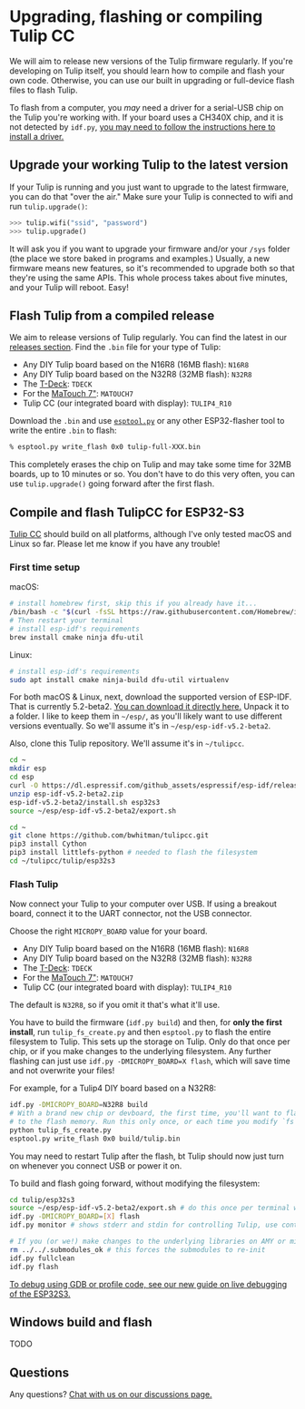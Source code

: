 # Upgrading, flashing or compiling Tulip CC

We will aim to release new versions of the Tulip firmware regularly. If you're developing on Tulip itself, you should learn how to compile and flash your own code. Otherwise, you can use our built in upgrading or full-device flash files to flash Tulip.

To flash from a computer, you *may* need a driver for a serial-USB chip on the Tulip you're working with. If your board uses a CH340X chip, and it is not detected by `idf.py`, [you may need to follow the instructions here to install a driver.](https://github.com/WCHSoftGroup/ch34xser_macos)


## Upgrade your working Tulip to the latest version

If your Tulip is running and you just want to upgrade to the latest firmware, you can do that "over the air." Make sure your Tulip is connected to wifi and run `tulip.upgrade()`:

```python
>>> tulip.wifi("ssid", "password")
>>> tulip.upgrade()
```

It will ask you if you want to upgrade your firmware and/or your `/sys` folder (the place we store baked in programs and examples.) Usually, a new firmware means new features, so it's recommended to upgrade both so that they're using the same APIs. This whole process takes about five minutes, and your Tulip will reboot. Easy!

## Flash Tulip from a compiled release

We aim to release versions of Tulip regularly. You can find the latest in our [releases section](https://github.com/bwhitman/tulipcc/releases). Find the `.bin` file for your type of Tulip:

 * Any DIY Tulip board based on the N16R8 (16MB flash): `N16R8`
 * Any DIY Tulip board based on the N32R8 (32MB flash): `N32R8`
 * The [T-Deck](../tulip/tdeck/README.md): `TDECK`
 * For the [MaTouch 7"](https://github.com/bwhitman/tulipcc/issues/160): `MATOUCH7`
 * Tulip CC (our integrated board with display): `TULIP4_R10`

 Download the `.bin` and use [`esptool.py`](https://docs.espressif.com/projects/esptool/en/latest/esp32/) or any other ESP32-flasher tool to write the entire `.bin` to flash:

```bash
% esptool.py write_flash 0x0 tulip-full-XXX.bin
```

This completely erases the chip on Tulip and may take some time for 32MB boards, up to 10 minutes or so. You don't have to do this very often, you can use `tulip.upgrade()` going forward after the first flash.


## Compile and flash TulipCC for ESP32-S3

[Tulip CC](../README.md) should build on all platforms, although I've only tested macOS and Linux so far. Please let me know if you have any trouble!

### First time setup

macOS:
```bash
# install homebrew first, skip this if you already have it...
/bin/bash -c "$(curl -fsSL https://raw.githubusercontent.com/Homebrew/install/HEAD/install.sh)"
# Then restart your terminal
# install esp-idf's requirements
brew install cmake ninja dfu-util
```


Linux:
```bash
# install esp-idf's requirements
sudo apt install cmake ninja-build dfu-util virtualenv
```

For both macOS & Linux, next, download the supported version of ESP-IDF. That is currently 5.2-beta2. [You can download it directly here.](https://dl.espressif.com/github_assets/espressif/esp-idf/releases/download/v5.2-beta2/esp-idf-v5.2-beta2.zip) Unpack it to a folder. I like to keep them in `~/esp/`, as you'll likely want to use different versions eventually. So we'll assume it's in `~/esp/esp-idf-v5.2-beta2`.

Also, clone this Tulip repository. We'll assume it's in `~/tulipcc`.

```bash
cd ~
mkdir esp
cd esp
curl -O https://dl.espressif.com/github_assets/espressif/esp-idf/releases/download/v5.2-beta2/esp-idf-v5.2-beta2.zip
unzip esp-idf-v5.2-beta2.zip
esp-idf-v5.2-beta2/install.sh esp32s3
source ~/esp/esp-idf-v5.2-beta2/export.sh

cd ~
git clone https://github.com/bwhitman/tulipcc.git 
pip3 install Cython
pip3 install littlefs-python # needed to flash the filesystem
cd ~/tulipcc/tulip/esp32s3
```

### Flash Tulip 

Now connect your Tulip to your computer over USB. If using a breakout board, connect it to the UART connector, not the USB connector. 

Choose the right `MICROPY_BOARD` value for your board. 

 * Any DIY Tulip board based on the N16R8 (16MB flash): `N16R8`
 * Any DIY Tulip board based on the N32R8 (32MB flash): `N32R8`
 * The [T-Deck](../tulip/tdeck/README.md): `TDECK`
 * For the [MaTouch 7"](https://github.com/bwhitman/tulipcc/issues/160): `MATOUCH7`
 * Tulip CC (our integrated board with display): `TULIP4_R10`

The default is `N32R8`, so if you omit it that's what it'll use.

You have to build the firmware (`idf.py build`) and then, for **only the first install**, run `tulip_fs_create.py` and then `esptool.py` to flash the entire filesystem to Tulip. This sets up the storage on Tulip. Only do that once per chip, or if you make changes to the underlying filesystem. Any further flashing can just use `idf.py -DMICROPY_BOARD=X flash`, which will save time and not overwrite your files!

For example, for a Tulip4 DIY board based on a N32R8:

```bash
idf.py -DMICROPY_BOARD=N32R8 build
# With a brand new chip or devboard, the first time, you'll want to flash Tulip's filesystem 
# to the flash memory. Run this only once, or each time you modify `fs` if you're developing Tulip itself.
python tulip_fs_create.py
esptool.py write_flash 0x0 build/tulip.bin
```

You may need to restart Tulip after the flash, bt Tulip should now just turn on whenever you connect USB or power it on. 

To build and flash going forward, without modifying the filesystem:

```bash
cd tulip/esp32s3
source ~/esp/esp-idf-v5.2-beta2/export.sh # do this once per terminal window
idf.py -DMICROPY_BOARD=[X] flash 
idf.py monitor # shows stderr and stdin for controlling Tulip, use control-] to quit

# If you (or we!) make changes to the underlying libraries on AMY or micropython, you want to fully clean the build 
rm ../../.submodules_ok # this forces the submodules to re-init
idf.py fullclean
idf.py flash
```

[To debug using GDB or profile code, see our new guide on live debugging of the ESP32S3.](tulip_debug.md)

## Windows build and flash

TODO 

## Questions

Any questions? [Chat with us on our discussions page.](https://github.com/bwhitman/tulipcc/discussions)

